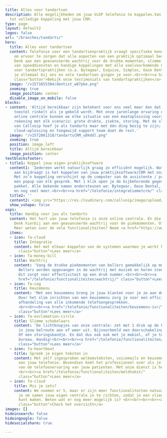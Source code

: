 ```yaml
---
title: Alles voor tandartsen
description: Alle mogelijkheden om jouw VoIP telefonie te koppelen.Van Chrome integratie
  tot volledige koppeling met jouw CRM.
type: page
layout: default2
logos: false
url: "/branches/tandarts/"
hero:
  title: Alles voor tandartsen
  content: Telefonie voor een tandartsenpraktijk vraagt specifieke kennis en toepassingen
    om ervoor te zorgen dat alle aspecten van een praktijk optimaal bediend worden.
    Denk aan een geavanceerde wachtrij voor de drukke momenten, slimme op maat inrichtingen
    van spoeddiensten en handige koppelingen met alle veelvoorkomende CRM systemen
    voor tandartspraktijken (o.a. Bytegear, Exquise, Simplex, Oase Dental). Dit vind
    je allemaal bij ons en vele tandartsen gingen je voor.<br><br><a href="/testimonials/"
    class="button">Bekijk onze testimonials van tandartspraktijken</a>
  image: "/v1571655384/dentist_w87pke.png"
  zooming: true
  image_position: center
  disable_image_on_mobile: false
blocks:
- content: 'Altijd bereikbaar zijn betekent voor ons veel meer dan dat er ergens een
    toestel rinkelt als je gebeld wordt. Met onze jarenlange ervaring én uitgekiende
    online centrale kunnen we elke situatie van een maatoplossing voorzien. We houden
    rekening met elk scenario: grote drukte, ziekte, storing. Met de slimme tools
    van Callvoip hoef je als tandarts maar met één ding bezig te zijn; je vak. Onze
    cloud-oplossing en toegewijd support team doet de rest.'
  image: "/v1572861318/tandartsCRM_u8kddl.png"
  zooming: true
  position: image_left
  title: Altijd bereikbaar
  image_position: center
textblocksfooter:
- title1: Koppel jouw eigen praktijksoftware
  content1: 'Iedereen werkt natuurlijk graag zo efficiënt mogelijk. Wat daar echt
    aan bijdraagt is het koppelen van jouw praktijksoftware/CRM met onze telefonie.
    Met zo’n koppeling verschijnt op de computer van de assistente / praktijkondersteuner
    een popup van elk gesprek. Met 1 klik open je de bijbehorende gegevens in jouw
    pakket. Alle bekende namen ondersteunen we: Bytegear, Oase Dental, Exquise, Simplex
    en nog veel meer.<br><br><a href="/telefonie/integratiemetcrm/" class="button">Lees meer over integratie</a>'
  title2: ''
  content2: <img src="https://res.cloudinary.com/callvoip/image/upload/v1601302814/exquise_llmfrz.png">
  show_vshape: false
usps:
  title: Handig voor jou als tandarts
  content: Het hart van jouw telefonie is onze online centrale. En die kan een aantal erg handige zaken voor elke tandartspraktijk.
    Denk hierbij aan een geavanceerde wachtrij voor de piekmomenten. Of de mogelijkheid om voor elke gelegenheid je eigen teksten in te spreken.
    Meer weten over de vele functionaliteiten? Neem <a href="https://www.callvoip.nl/contact/">contact</a> met ons op, we vertellen je er alles over!
  items:
  - icon: fa-cloud
    title: Integratie
    content: Het met elkaar koppelen van de systemen waarmee je werkt kan veel tijdswinst opleveren. Daarom hebben wij een standaard Chrome integratie en kunnen ook nog eens koppelen met lange lijst pakketten, zoals bekende praktijksoftwaresystemen als Oase Dental, Excuise en vele anderen.<br><br><a href="/telefonie/integratie/"
      class="button">Lees meer</a>
  - icon: fa-money-bill
    title: Wachtrij
    content: 'Vang de drukke piekmomenten van bellers gemakkelijk op met onze geavanceerde wachtrij.
      Bellers worden opgevangen in de wachtrij met muziek en horen steeds hoeveel wachtenden nog voor ze zijn.
      Dit zorgt voor effectiviteit op een druk nummer.<br><br><br><a
      href="/telefonie/functionaliteiten/wachtrij/" class="button">Lees meer</a>'
  - icon: fa-cog
    title: Keuzemenu
    content: 'Met een keuzemenu breng je jouw klanten voor je ze aan de lijn hebt al bij de juiste persoon.
      Door het slim inrichten van een keuzemenu zorg je voor een efficiënte en klantvriendelijke 
      afhandeling van alle inkomende telefoongesprekken. 
      <br><br><br><a href="/telefonie/functionaliteiten/keuzemenu-ivr/"
      class="button">Lees meer</a>'
  - icon: fa-exclamation-circle
    title: Slimme schakelaars
    content: 'De lichtknopjes van onze centrale: zet met 1 druk op de knop een afslag
      in jouw belroute aan of weer uit. Bijvoorbeeld een doorschakeling naar je mobiel.
      Of een storingsbandje. En dat dus ook ook met je mobiel, of je toestel op je
      bureau. Handig!<br><br><br><a href="/telefonie/functionaliteiten/omleiding-flow-control/"
      class="button">Lees meer</a>'
  - icon: fa-heartbeat
    title: Spreek je eigen teksten in
    content: Met zelf ingesproken welkomsteksten, voicemails en keuzemenu's geef je een persoonlijke teint
      aan jouw telefonie. Bovendien komt het professioneel over als je je eigen 'stem' laat horen in alle aspecten
      van de telefoonervaring van jouw patienten. Met onze dienst is het zelf inspreken zo geregeld! 
      <br><br><a href="/telefonie/functionaliteiten/meldtekst/"
      class="button">Lees meer</a>
  - icon: fa-cloud
    title: Mis je iets?
    content: We noemen er 5, maar er zijn meer functionaliteiten natuurlijk. We bellen
      je om samen jouw eigen centrale in te richten, zodat je een vliegende start
      kunt maken. Weten wat er nog meer mogelijk is? <br><br><br><br><a href="/telefonie/functionaliteiten/"
      class="button">Check het overzicht</a>
images: []
hideinsearch: false
hideingoogle: false
hidesocialshare: true

---
```

